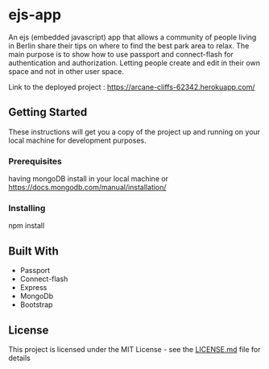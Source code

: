 # ejs-app

An ejs (embedded javascript) app that allows a community of people living in Berlin share their tips on where to find the best park area to relax.
The main purpose is to show how to use passport and connect-flash for authentication and authorization. Letting people create and edit in their own space and not in other user space.

Link to the deployed project : https://arcane-cliffs-62342.herokuapp.com/

## Getting Started

These instructions will get you a copy of the project up and running on your local machine for development purposes.

### Prerequisites

having mongoDB install in your local machine
or
https://docs.mongodb.com/manual/installation/

### Installing

npm install


## Built With

* Passport
* Connect-flash
* Express
* MongoDb
* Bootstrap

## License

This project is licensed under the MIT License - see the [LICENSE.md](LICENSE.md) file for details
